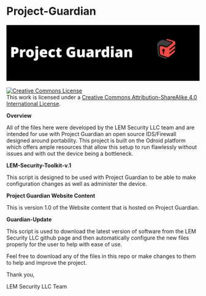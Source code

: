 # Project-Guardian

![alt text](https://github.com/LEM-Security/Project-Guardian/blob/master/projguardian.png "Project Guardian")

<a rel="license" href="http://creativecommons.org/licenses/by-sa/4.0/"><img alt="Creative Commons License" style="border-width:0" src="https://i.creativecommons.org/l/by-sa/4.0/88x31.png" /></a><br />This work is licensed under a <a rel="license" href="http://creativecommons.org/licenses/by-sa/4.0/">Creative Commons Attribution-ShareAlike 4.0 International License</a>.

<p><strong> Overview </strong></p>
<p>All of the files here were developed by the LEM Security LLC team and are intended for use with Project Guardian an open source IDS/Firewall designed around portability. This project is built on the Odroid platform which offers ample resources that allow this setup to run flawlessly without issues and with out the device being a bottleneck.</p> 

<p><strong> LEM-Security-Toolkit-v.1 </strong></p>
<p>This script is designed to be used with Project Guardian to be able to make configuration changes as well as administer the device.</p> 

<p><strong> Project Guardian Website Content </strong></p>
<p>This is version 1.0 of the Website content that is hosted on Project Guardian.</p>
 
<p><strong> Guardian-Update </strong></p>
<p>This script is used to download the latest version of software from the LEM Security LLC github page and then automatically configure the new files properly for the user to help with ease of use.</p>

<p>Feel free to download any of the files in this repo or make changes to them to help and improve the project.</p> 

<p>Thank you,</p>
<p>LEM Security LLC Team</p>
